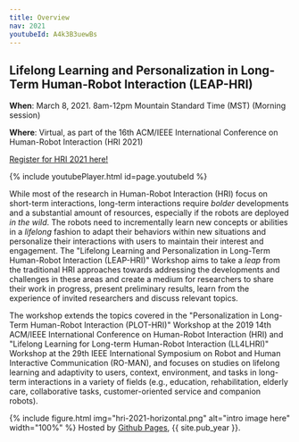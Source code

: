 ```yaml
---
title: Overview
nav: 2021
youtubeId: A4k3B3uewBs
---
```



## Lifelong Learning and Personalization in Long-Term Human-Robot Interaction (LEAP-HRI) 

**When**: March 8, 2021. 8am-12pm Mountain Standard Time (MST) (Morning session)

**Where**: Virtual, as part of the 16th ACM/IEEE International Conference on Human-Robot Interaction (HRI 2021)

[Register for HRI 2021 here!](https://humanrobotinteraction.org/2021/registration/)

{% include youtubePlayer.html id=page.youtubeId %}

<!-- {% include figure.html img="promos-main.png" alt="banner image" width="100%" %} -->


While most of the research in Human-Robot Interaction (HRI) focus on short-term interactions, long-term interactions require *bolder* developments and a substantial amount of resources, especially if the robots are deployed *in the wild*. The robots need to incrementally learn new concepts or abilities in a *lifelong* fashion to adapt their behaviors within new situations and personalize their interactions with users to maintain their interest and engagement. The "Lifelong Learning and Personalization in Long-Term Human-Robot Interaction (LEAP-HRI)" Workshop aims to take a *leap* from the traditional HRI approaches towards addressing the developments and challenges in these areas and create a medium for researchers to share their work in progress, present preliminary results, learn from the experience of invited researchers and discuss relevant topics. 

The workshop extends the topics covered in the "Personalization in Long-Term Human-Robot Interaction (PLOT-HRI)" Workshop at the 2019 14th ACM/IEEE International Conference on Human-Robot Interaction (HRI) and "Lifelong Learning for Long-term Human-Robot Interaction (LL4LHRI)" Workshop at the 29th IEEE International Symposium on Robot and Human Interactive Communication (RO-MAN), and focuses on studies on lifelong learning and adaptivity to users, context, environment, and tasks in long-term interactions in a variety of fields (e.g., education, rehabilitation, elderly care, collaborative tasks, customer-oriented service and companion robots).

{% include figure.html img="hri-2021-horizontal.png" alt="intro image here" width="100%" %}
Hosted by [Github Pages](https://pages.github.com/), {{ site.pub_year }}. 